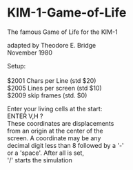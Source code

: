 # KIM-1-Game-of-Life
The famous Game of Life for the KIM-1<br>

adapted by Theodore E. Bridge       <br>
November 1980         <br>

 Setup:                   <br>     
$2001 Chars per Line (std $20)<br> 
$2005 Lines per screen (std $10)  <br> 
$2009 skip frames (std. $0)         <br>
                                  
Enter your living cells at the start: <br>
ENTER V,H ?                        <br>
These coordinates are displacements <br>
from an origin at the center of the <br>
screen. A coordinate may be any     <br>
decimal digit less than 8 followed by a '-' <br>
or a 'space'. After all is set,     <br>
'/' starts the simulation

